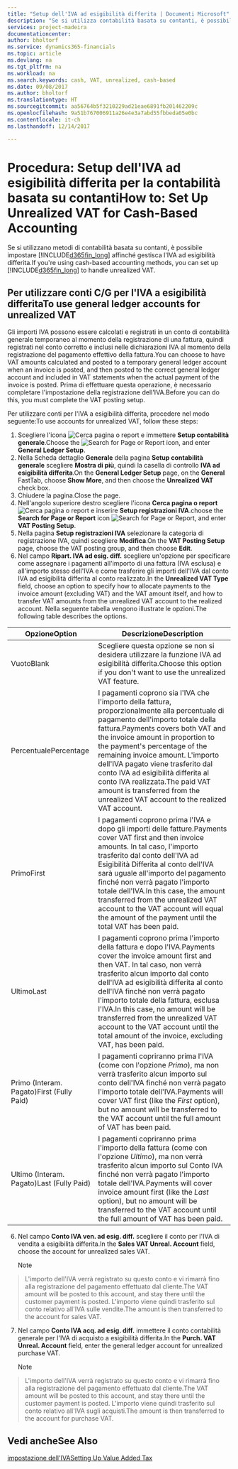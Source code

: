 ```yaml
---
title: "Setup dell'IVA ad esigibilità differita | Documenti Microsoft"
description: "Se si utilizza contabilità basata su contanti, è possibile specificare come gestire l'IVA ad esigibilità differita per le vendite e acquisti."
services: project-madeira
documentationcenter: 
author: bholtorf
ms.service: dynamics365-financials
ms.topic: article
ms.devlang: na
ms.tgt_pltfrm: na
ms.workload: na
ms.search.keywords: cash, VAT, unrealized, cash-based
ms.date: 09/08/2017
ms.author: bholtorf
ms.translationtype: HT
ms.sourcegitcommit: aa56764b5f3210229ad21eae6891fb201462209c
ms.openlocfilehash: 9a51b767006911a26e4e3a7abd55fbbeda05e0bc
ms.contentlocale: it-ch
ms.lasthandoff: 12/14/2017

---
```


# <a name="how-to-set-up-unrealized-vat-for-cash-based-accounting"></a><span data-ttu-id="486e8-103">Procedura: Setup dell'IVA ad esigibilità differita per la contabilità basata su contanti</span><span class="sxs-lookup"><span data-stu-id="486e8-103">How to: Set Up Unrealized VAT for Cash-Based Accounting</span></span>
<span data-ttu-id="486e8-104">Se si utilizzano metodi di contabilità basata su contanti, è possibile impostare [!INCLUDE[d365fin_long](includes/d365fin_long_md.md)] affinché gestisca l'IVA ad esigibilità differita.</span><span class="sxs-lookup"><span data-stu-id="486e8-104">If you're using cash-based accounting methods, you can set up [!INCLUDE[d365fin_long](includes/d365fin_long_md.md)] to handle unrealized VAT.</span></span>

## <a name="to-use-general-ledger-accounts-for-unrealized-vat"></a><span data-ttu-id="486e8-105">Per utilizzare conti C/G per l'IVA a esigibilità differita</span><span class="sxs-lookup"><span data-stu-id="486e8-105">To use general ledger accounts for unrealized VAT</span></span>
<span data-ttu-id="486e8-106">Gli importi IVA possono essere calcolati e registrati in un conto di contabilità generale temporaneo al momento della registrazione di una fattura, quindi registrati nel conto corretto e inclusi nelle dichiarazioni IVA al momento della registrazione del pagamento effettivo della fattura.</span><span class="sxs-lookup"><span data-stu-id="486e8-106">You can choose to have VAT amounts calculated and posted to a temporary general ledger account when an invoice is posted, and then posted to the correct general ledger account and included in VAT statements when the actual payment of the invoice is posted.</span></span> <span data-ttu-id="486e8-107">Prima di effettuare questa operazione, è necessario completare l'impostazione della registrazione dell'IVA.</span><span class="sxs-lookup"><span data-stu-id="486e8-107">Before you can do this, you must complete the VAT posting setup.</span></span>

<span data-ttu-id="486e8-108">Per utilizzare conti per l'IVA a esigibilità differita, procedere nel modo seguente:</span><span class="sxs-lookup"><span data-stu-id="486e8-108">To use accounts for unrealized VAT, follow these steps:</span></span>
1. <span data-ttu-id="486e8-109">Scegliere l'icona ![Cerca pagina o report](media/ui-search/search_small.png "Cerca pagina o report") e immettere **Setup contabilità generale**.</span><span class="sxs-lookup"><span data-stu-id="486e8-109">Choose the ![Search for Page or Report](media/ui-search/search_small.png "Search for Page or Report icon") icon, and enter **General Ledger Setup**.</span></span> 
2. <span data-ttu-id="486e8-110">Nella Scheda dettaglio **Generale** della pagina **Setup contabilità generale** scegliere **Mostra di più**, quindi la casella di controllo **IVA ad esigibilità differita**.</span><span class="sxs-lookup"><span data-stu-id="486e8-110">On the **General Ledger Setup** page, on the **General** FastTab, choose **Show More**, and then choose the **Unrealized VAT** check box.</span></span>
3. <span data-ttu-id="486e8-111">Chiudere la pagina.</span><span class="sxs-lookup"><span data-stu-id="486e8-111">Close the page.</span></span>
4. <span data-ttu-id="486e8-112">Nell'angolo superiore destro scegliere l'icona **Cerca pagina o report** ![Cerca pagina o report](media/ui-search/search_small.png "icona Cerca pagina o report") e inserire **Setup registrazioni IVA**.</span><span class="sxs-lookup"><span data-stu-id="486e8-112">choose the **Search for Page or Report** icon ![Search for Page or Report](media/ui-search/search_small.png "Search for Page or Report icon"), and enter **VAT Posting Setup**.</span></span> 
5. <span data-ttu-id="486e8-113">Nella pagina **Setup registrazioni IVA** selezionare la categoria di registrazione IVA, quindi scegliere **Modifica**.</span><span class="sxs-lookup"><span data-stu-id="486e8-113">On the **VAT Posting Setup** page, choose the VAT posting group, and then choose **Edit**.</span></span> 
6. <span data-ttu-id="486e8-114">Nel campo **Ripart. IVA ad esig. diff.** scegliere un'opzione per specificare come assegnare i pagamenti all'importo di una fattura (IVA esclusa) e all'importo stesso dell'IVA e come trasferire gli importi dell'IVA dal conto IVA ad esigibilità differita al conto realizzato.</span><span class="sxs-lookup"><span data-stu-id="486e8-114">In the **Unrealized VAT Type** field, choose an option to specify how to allocate payments to the invoice amount (excluding VAT) and the VAT amount itself, and how to transfer VAT amounts from the unrealized VAT account to the realized account.</span></span> <span data-ttu-id="486e8-115">Nella seguente tabella vengono illustrate le opzioni.</span><span class="sxs-lookup"><span data-stu-id="486e8-115">The following table describes the options.</span></span>

| <span data-ttu-id="486e8-116">Opzione</span><span class="sxs-lookup"><span data-stu-id="486e8-116">Option</span></span> | <span data-ttu-id="486e8-117">Descrizione</span><span class="sxs-lookup"><span data-stu-id="486e8-117">Description</span></span> |
| --- | --- |
| <span data-ttu-id="486e8-118">Vuoto</span><span class="sxs-lookup"><span data-stu-id="486e8-118">Blank</span></span> | <span data-ttu-id="486e8-119">Scegliere questa opzione se non si desidera utilizzare la funzione IVA ad esigibilità differita.</span><span class="sxs-lookup"><span data-stu-id="486e8-119">Choose this option if you don't want to use the unrealized VAT feature.</span></span> |
| <span data-ttu-id="486e8-120">Percentuale</span><span class="sxs-lookup"><span data-stu-id="486e8-120">Percentage</span></span> | <span data-ttu-id="486e8-121">I pagamenti coprono sia l'IVA che l'importo della fattura, proporzionalmente alla percentuale di pagamento dell'importo totale della fattura.</span><span class="sxs-lookup"><span data-stu-id="486e8-121">Payments covers both VAT and the invoice amount in proportion to the payment's percentage of the remaining invoice amount.</span></span> <span data-ttu-id="486e8-122">L'importo dell'IVA pagato viene trasferito dal conto IVA ad esigibilità differita al conto IVA realizzata.</span><span class="sxs-lookup"><span data-stu-id="486e8-122">The paid VAT amount is transferred from the unrealized VAT account to the realized VAT account.</span></span> |
| <span data-ttu-id="486e8-123">Primo</span><span class="sxs-lookup"><span data-stu-id="486e8-123">First</span></span> | <span data-ttu-id="486e8-124">I pagamenti coprono prima l'IVA e dopo gli importi delle fatture.</span><span class="sxs-lookup"><span data-stu-id="486e8-124">Payments cover VAT first and then invoice amounts.</span></span> <span data-ttu-id="486e8-125">In tal caso, l'importo trasferito dal conto dell'IVA ad Esigibilità Differita al conto dell'IVA sarà uguale all'importo del pagamento finché non verrà pagato l'importo totale dell'IVA.</span><span class="sxs-lookup"><span data-stu-id="486e8-125">In this case, the amount transferred from the unrealized VAT account to the VAT account will equal the amount of the payment until the total VAT has been paid.</span></span> |
| <span data-ttu-id="486e8-126">Ultimo</span><span class="sxs-lookup"><span data-stu-id="486e8-126">Last</span></span> | <span data-ttu-id="486e8-127">I pagamenti coprono prima l'importo della fattura e dopo l'IVA.</span><span class="sxs-lookup"><span data-stu-id="486e8-127">Payments cover the invoice amount first and then VAT.</span></span> <span data-ttu-id="486e8-128">In tal caso, non verrà trasferito alcun importo dal conto dell'IVA ad esigibilità differita al conto dell'IVA finché non verrà pagato l'importo totale della fattura, esclusa l'IVA.</span><span class="sxs-lookup"><span data-stu-id="486e8-128">In this case, no amount will be transferred from the unrealized VAT account to the VAT account until the total amount of the invoice, excluding VAT, has been paid.</span></span> |
| <span data-ttu-id="486e8-129">Primo (Interam. Pagato)</span><span class="sxs-lookup"><span data-stu-id="486e8-129">First (Fully Paid)</span></span> | <span data-ttu-id="486e8-130">I pagamenti copriranno prima l'IVA (come con l'opzione _Primo_), ma non verrà trasferito alcun importo sul conto dell'IVA finché non verrà pagato l'importo totale dell'IVA.</span><span class="sxs-lookup"><span data-stu-id="486e8-130">Payments will cover VAT first (like the _First_ option), but no amount will be transferred to the VAT account until the full amount of VAT has been paid.</span></span> |
| <span data-ttu-id="486e8-131">Ultimo (Interam. Pagato)</span><span class="sxs-lookup"><span data-stu-id="486e8-131">Last (Fully Paid)</span></span> | <span data-ttu-id="486e8-132">I pagamenti copriranno prima l'importo della fattura (come con l'opzione _Ultimo_), ma non verrà trasferito alcun importo sul Conto IVA finché non verrà pagato l'importo totale dell'IVA.</span><span class="sxs-lookup"><span data-stu-id="486e8-132">Payments will cover invoice amount first (like the _Last_ option), but no amount will be transferred to the VAT account until the full amount of VAT has been paid.</span></span> |

6. <span data-ttu-id="486e8-133">Nel campo **Conto IVA ven. ad esig. diff.** scegliere il conto per l'IVA di vendita a esigibilità differita.</span><span class="sxs-lookup"><span data-stu-id="486e8-133">In the **Sales VAT Unreal. Account** field, choose the account for unrealized sales VAT.</span></span>

    > [!NOTE]  
>   <span data-ttu-id="486e8-134">L'importo dell'IVA verrà registrato su questo conto e vi rimarrà fino alla registrazione del pagamento effettuato dal cliente.</span><span class="sxs-lookup"><span data-stu-id="486e8-134">The VAT amount will be posted to this account, and stay there until the customer payment is posted.</span></span> <span data-ttu-id="486e8-135">L'importo viene quindi trasferito sul conto relativo all'IVA sulle vendite.</span><span class="sxs-lookup"><span data-stu-id="486e8-135">The amount is then transferred to the account for sales VAT.</span></span>
7. <span data-ttu-id="486e8-136">Nel campo **Conto IVA acq. ad esig. diff.** immettere il conto contabilità generale per l'IVA di acquisto a esigibilità differita.</span><span class="sxs-lookup"><span data-stu-id="486e8-136">In the **Purch. VAT Unreal. Account** field, enter the general ledger account for unrealized purchase VAT.</span></span>

    > [!NOTE]  
>   <span data-ttu-id="486e8-137">L'importo dell'IVA verrà registrato su questo conto e vi rimarrà fino alla registrazione del pagamento effettuato dal cliente.</span><span class="sxs-lookup"><span data-stu-id="486e8-137">The VAT amount will be posted to this account, and stay there until the customer payment is posted.</span></span> <span data-ttu-id="486e8-138">L'importo viene quindi trasferito sul conto relativo all'IVA sugli acquisti.</span><span class="sxs-lookup"><span data-stu-id="486e8-138">The amount is then transferred to the account for purchase VAT.</span></span>

## <a name="see-also"></a><span data-ttu-id="486e8-139">Vedi anche</span><span class="sxs-lookup"><span data-stu-id="486e8-139">See Also</span></span>
[<span data-ttu-id="486e8-140">impostazione dell'IVA</span><span class="sxs-lookup"><span data-stu-id="486e8-140">Setting Up Value Added Tax</span></span>](finance-setup-vat.md)
